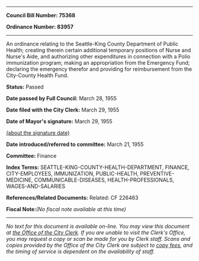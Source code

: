 

********

**Council Bill Number: 75368**
   
**Ordinance Number: 83957**
********

 An ordinance relating to the Seattle-King County Department of Public Health; creating therein certain additional temporary positions of Nurse and Nurse's Aide, and authorizing other expenditures in connection with a Polio immunization program; making an appropriation from the Emergency Fund; declaring the emergency therefor and providing for reimbursement from the City-County Health Fund.

**Status:** Passed
   
**Date passed by Full Council:** March 28, 1955
   
**Date filed with the City Clerk:** March 29, 1955
   
**Date of Mayor's signature:** March 29, 1955
   
[(about the signature date)](/~public/approvaldate.htm)
   
   
   
**Date introduced/referred to committee:** March 21, 1955
   
**Committee:** Finance
   
   
**Index Terms:** SEATTLE-KING-COUNTY-HEALTH-DEPARTMENT, FINANCE, CITY-EMPLOYEES, IMMUNIZATION, PUBLIC-HEALTH, PREVENTIVE-MEDICINE, COMMUNICABLE-DISEASES, HEALTH-PROFESSIONALS, WAGES-AND-SALARIES

**References/Related Documents:** Related: CF 226463

**Fiscal Note:**_(No fiscal note available at this time)_
********

_No text for this document is available on-line. You may view this document at [the Office of the City Clerk](http://www.seattle.gov/leg/clerk/contactUs.htm). If you are unable to visit the Clerk's Office, you may request a copy or scan be made for you by Clerk staff. Scans and copies provided by the Office of the City Clerk are subject to [copy fees](http://clerk.seattle.gov/~public/clerkfees.htm), and the timing of service is dependent on the availability of staff._

